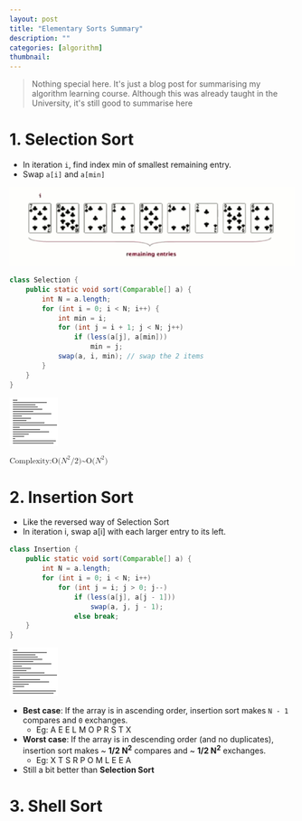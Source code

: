 ```yaml
---
layout: post
title: "Elementary Sorts Summary"
description: ""
categories: [algorithm]
thumbnail:
---
```


> Nothing special here. It's just a blog post for summarising my algorithm learning course. Although
> this was already taught in the University, it's still good to summarise here

# 1. Selection Sort

* In iteration `i`, find index min of smallest remaining entry.
* Swap `a[i]` and `a[min]`

![Selection Sort Gif](/files/2018-05-19-elementary-sorts-summary/selection-sort.gif)

```java
class Selection {
    public static void sort(Comparable[] a) {
        int N = a.length;
        for (int i = 0; i < N; i++) {
            int min = i;
            for (int j = i + 1; j < N; j++)
                if (less(a[j], a[min]))
                    min = j;
            swap(a, i, min); // swap the 2 items
        }
    }
}
```

![Animation](/files/2018-05-19-elementary-sorts-summary/selection-sort_c041bf.gif)

<math xmlns="http://www.w3.org/1998/Math/MathML">
  <ms>Complexity:</ms>
  <mspace />
  <mi>O(</mi>
  <msup>
    <mi>N</mi>
    <mn>2</mn>
  </msup>
  <mi>/2)</mi>
  <mi>~</mi>
  <mi>O(</mi>
  <msup>
    <mi>N</mi>
    <mn>2</mn>
  </msup>
  <mi>)</mi>
</math>

# 2. Insertion Sort

* Like the reversed way of Selection Sort
* In iteration i, swap a[i] with each larger entry to its left.

```java
class Insertion {
    public static void sort(Comparable[] a) {
        int N = a.length;
        for (int i = 0; i < N; i++)
            for (int j = i; j > 0; j--)
                if (less(a[j], a[j - 1]))
                    swap(a, j, j - 1);
                else break;
    }
}
```

![Animation](/files/2018-05-19-elementary-sorts-summary/insertion-sort_e8e408.gif)

- **Best case**: If the array is in ascending order, insertion sort makes `N - 1` compares and `0`
exchanges.
  - Eg: A E E L M O P R S T X
- **Worst case**: If the array is in descending order (and no duplicates), insertion
  sort makes ~ **1/2 N<sup>2</sup>** compares and ~ **1/2 N<sup>2</sup>** exchanges.
  - Eg: X T S R P O M L E E A
- Still a bit better than **Selection Sort**

# 3. Shell Sort

